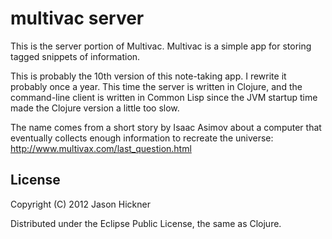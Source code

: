# multivac server

This is the server portion of Multivac. Multivac is a simple app for 
storing tagged snippets of information.

This is probably the 10th version of this note-taking app. I rewrite it
probably once a year. This time the server is written in Clojure, and
the command-line client is written in Common Lisp since the JVM startup
time made the Clojure version a little too slow.

The name comes from a short story by Isaac Asimov about a computer that
eventually collects enough information to recreate the universe:
http://www.multivax.com/last_question.html


## License

Copyright (C) 2012 Jason Hickner

Distributed under the Eclipse Public License, the same as Clojure.

